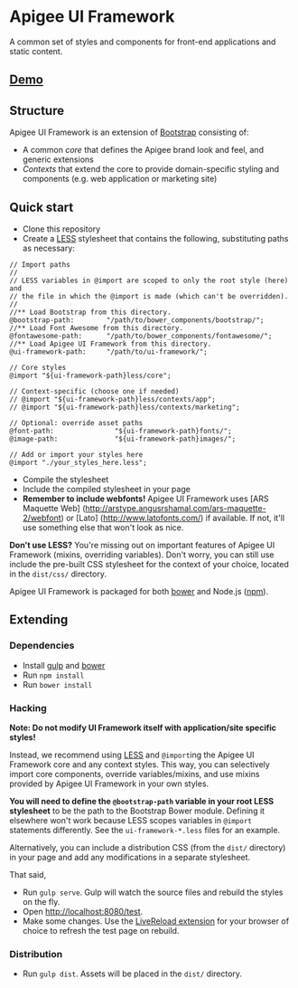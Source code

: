 # Apigee UI Framework

A common set of styles and components for front-end applications and static content.

## [Demo](http://apigee.github.io/ui-framework/test/)

## Structure

Apigee UI Framework is an extension of [Bootstrap](http://getbootstrap.com/) consisting
of:

* A common *core* that defines the Apigee brand look and feel, and generic extensions
* *Contexts* that extend the core to provide domain-specific styling and components (e.g. web
  application or marketing site)

## Quick start

* Clone this repository
* Create a [LESS](http://lesscss.org/) stylesheet that contains the following,
substituting paths as necessary:

```
// Import paths
//
// LESS variables in @import are scoped to only the root style (here) and
// the file in which the @import is made (which can't be overridden).
//
//** Load Bootstrap from this directory.
@bootstrap-path:        "/path/to/bower_components/bootstrap/";
//** Load Font Awesome from this directory.
@fontawesome-path:      "/path/to/bower_components/fontawesome/";
//** Load Apigee UI Framework from this directory.
@ui-framework-path:     "/path/to/ui-framework/";

// Core styles
@import "${ui-framework-path}less/core";

// Context-specific (choose one if needed)
// @import "${ui-framework-path}less/contexts/app";
// @import "${ui-framework-path}less/contexts/marketing";

// Optional: override asset paths
@font-path:               "${ui-framework-path}fonts/";
@image-path:              "${ui-framework-path}images/";

// Add or import your styles here
@import "./your_styles_here.less";
```

* Compile the stylesheet
* Include the compiled stylesheet in your page
* **Remember to include webfonts!** Apigee UI Framework uses [ARS Maquette Web]
(http://arstype.angusrshamal.com/ars-maquette-2/webfont) or [Lato]
(http://www.latofonts.com/) if available. If not, it'll use something else
that won't look as nice.

**Don't use LESS?** You're missing out on important features of Apigee UI Framework (mixins,
overriding variables). Don't worry, you can still use include the pre-built CSS stylesheet
for the context of your choice, located in the `dist/css/` directory.

Apigee UI Framework is packaged for both [bower](http://bower.io/) and
Node.js ([npm](https://www.npmjs.org/)).

## Extending

### Dependencies

* Install [gulp](http://gulpjs.com/) and [bower](http://bower.io/)
* Run `npm install`
* Run `bower install`

### Hacking

**Note: Do not modify UI Framework itself with application/site specific styles!**

Instead, we recommend using [LESS](http://lesscss.org/) and `@import`ing
the Apigee UI Framework core and any context styles. This way, you can selectively
import core components, override variables/mixins, and use mixins provided by
Apigee UI Framework in your own styles.

**You will need to define the `@bootstrap-path` variable in your root
LESS stylesheet** to be the path to the Bootstrap Bower module. Defining it
elsewhere won't work because LESS scopes variables in `@import` statements
differently. See the `ui-framework-*.less` files for an example.

Alternatively, you can include a distribution CSS (from the `dist/`
directory) in your page and add any modifications in a separate stylesheet.

That said,

* Run `gulp serve`. Gulp will watch the source files and rebuild the styles on the fly. 
* Open [http://localhost:8080/test](http://localhost:8080/test).
* Make some changes. Use the [LiveReload extension](http://feedback.livereload.com/knowledgebase/articles/86242-how-do-i-install-and-use-the-browser-extensions-)
for your browser of choice to refresh the test page on rebuild.

### Distribution

* Run `gulp dist`. Assets will be placed in the `dist/` directory.
